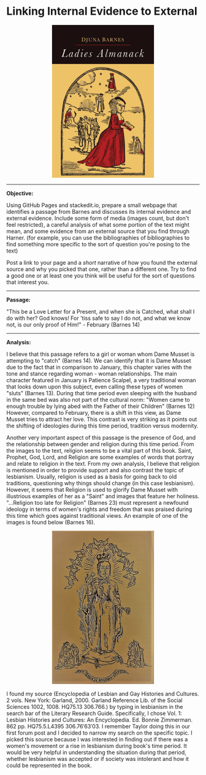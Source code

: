 **Linking Internal Evidence to External**
==============================

<p align="center">
<img src="Ladies Almanack Cover Page.jpg" alt="alt text" width="266" height="399.5">
</p>

---------------------------------------------------------------------------

**Objective:**

Using GitHub Pages and stackedit.io, prepare a small webpage that identifies a passage from Barnes and discusses its internal evidence and external evidence.  Include some form of media (images count, but don't feel restricted), a careful analysis of what some portion of the text might mean, and some evidence from an external source that you find through Harner.  (for example, you can use the bibliographies of bibliographies to find something more specific to the sort of question you're posing to the text)

Post a link to your page and a *short* narrative of how you found the external source and why you picked that one, rather than a different one.  Try to find a good one or at least one you think will be useful for the sort of questions that interest you.

-------------------------------------------------------------------------------

**Passage:**

"This be a Love Letter for a Present, and when she is Catched, what shall I do with her?  God knows!  For 'tiss safe to say I do not, and what we know not, is our only proof of Him!" - February (Barnes 14)

-------------------------------------------------------------------------------

**Analysis:**

  I believe that this passage refers to a girl or woman whom Dame Musset is attempting to "catch" (Barnes 14).  We can identify that it is Dame Musset due to the fact that in comparison to January, this chapter varies with the tone and stance regarding woman - woman relationships.  The main character featured in January is Patience Scalpel, a very traditional woman that looks down upon this subject, even calling these types of women "sluts" (Barnes 13).  During that time period even sleeping with the husband in the same bed was also not part of the cultural norm: "Women came to enough trouble by lying abed with the Father of their Children" (Barnes 12) However, compared to February, there is a shift in this view, as Dame Musset tries to attract her love.  This contrast is very striking as it points out the shifting of ideologies during this time period, tradition versus modernity.  

  Another very important aspect of this passage is the presence of God, and the relationship between gender and religion during this time period.  From the images to the text, religion seems to be a vital part of this book. Saint, Prophet, God, Lord, and Religion are some examples of words that portray and relate to religion in the text.  From my own analysis, I believe that religion is mentioned in order to provide support and also contrast the topic of lesbianism.  Usually, religion is used as a basis for going back to old traditions, questioning why things should change (in this case lesbianism).  However, it seems that Religion is used to glorify Dame Musset with illustrious examples of her as a "Saint" and images that feature her holiness.  "...Religion too late for Religion" (Barnes 23) must represent a newfound ideology in terms of women's rights and freedom that was praised during this time which goes against traditional views.  An example of one of the images is found below (Barnes 16).
 
<p align="center">
<img src="Saint Musset.jpg" alt="alt text" width="266" height="399.5">
</p>

  I found my source (Encyclopedia of Lesbian and Gay Histories and Cultures. 2 vols. New York: Garland, 2000. Garland Reference Lib. of the Social Sciences 1002, 1008. HQ75.13 306.766.) by typing in lesbianism in the search bar of the Literary Research Guide.  Specifically, I chose Vol. 1: Lesbian Histories and Cultures: An Encyclopedia. Ed. Bonnie Zimmerman. 862 pp. HQ75.5.L4395 306.76′63′03.  I remember Taylor doing this in our first forum post and I decided to narrow my search on the specific topic.  I picked this source because I was interested in finding out if there was a women's movement or a rise in lesbianism during book's time period.  It would be very helpful in understanding the situation during that period, whether lesbianism was accepted or if society was intolerant and how it could be represented in the book.   
